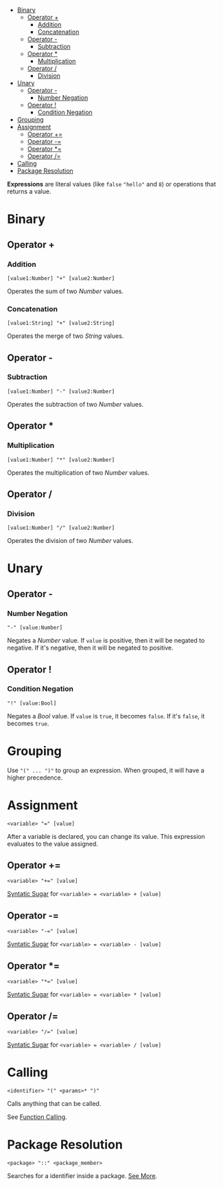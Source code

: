 - [Binary](#binary)
	- [Operator +](#operator-)
		- [Addition](#addition)
		- [Concatenation](#concatenation)
	- [Operator -](#operator--)
		- [Subtraction](#subtraction)
	- [Operator \*](#operator--1)
		- [Multiplication](#multiplication)
	- [Operator /](#operator--2)
		- [Division](#division)
- [Unary](#unary)
	- [Operator -](#operator---1)
		- [Number Negation](#number-negation)
	- [Operator !](#operator--3)
		- [Condition Negation](#condition-negation)
- [Grouping](#grouping)
- [Assignment](#assignment)
	- [Operator +=](#operator--4)
	- [Operator -=](#operator---2)
	- [Operator \*=](#operator--5)
	- [Operator /=](#operator--6)
- [Calling](#calling)
- [Package Resolution](#package-resolution)


**Expressions** are literal values (like `false` `"hello"` and `8`) or operations that returns a value.


# Binary

## Operator +
### Addition

`[value1:Number] "+" [value2:Number]`


Operates the sum of two *Number* values.



### Concatenation

`[value1:String] "+" [value2:String]`


Operates the merge of two *String* values.



## Operator -
### Subtraction

`[value1:Number] "-" [value2:Number]`


Operates the subtraction of two *Number* values.



## Operator *
### Multiplication

`[value1:Number] "*" [value2:Number]`


Operates the multiplication of two *Number* values.



## Operator /
### Division

`[value1:Number] "/" [value2:Number]`


Operates the division of two *Number* values.



# Unary

## Operator -
### Number Negation

`"-" [value:Number]`


Negates a *Number* value.
If `value` is positive, then it will be negated to negative. If it's negative, then it will be negated to positive.



## Operator !
### Condition Negation

`"!" [value:Bool]`


Negates a *Bool* value.
If `value` is `true`, it becomes `false`. If it's `false`, it becomes `true`.



# Grouping

Use `"(" ... ")"` to group an expression. When grouped, it will have a higher precedence.



# Assignment

`<variable> "=" [value]`


After a variable is declared, you can change its value. This expression evaluates to the value assigned.



## Operator +=

`<variable> "+=" [value]`


[Syntatic Sugar](/doc/language/syntax/syntatic_sugar.md) for `<variable> = <variable> + [value]`



## Operator -=

`<variable> "-=" [value]`


[Syntatic Sugar](/doc/language/syntax/syntatic_sugar.md) for `<variable> = <variable> - [value]`



## Operator *=

`<variable> "*=" [value]`


[Syntatic Sugar](/doc/language/syntax/syntatic_sugar.md) for `<variable> = <variable> * [value]`



## Operator /=

`<variable> "/=" [value]`


[Syntatic Sugar](/doc/language/syntax/syntatic_sugar.md) for `<variable> = <variable> / [value]`



# Calling

`<identifier> "(" <params>* ")"`

Calls anything that can be called.

See [Function Calling](/doc/language/features/functions.md#calling).



# Package Resolution

`<package> "::" <package_member>`

Searches for a identifier inside a package. [See More](/doc/language/features/packages.md).